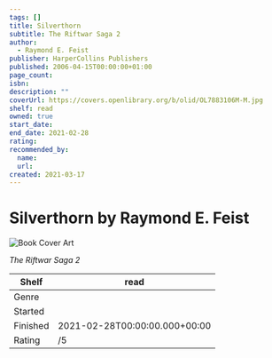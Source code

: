 ```yaml
---
tags: []
title: Silverthorn
subtitle: The Riftwar Saga 2
author:
  - Raymond E. Feist
publisher: HarperCollins Publishers
published: 2006-04-15T00:00:00+01:00
page_count:
isbn:
description: ""
coverUrl: https://covers.openlibrary.org/b/olid/OL7883106M-M.jpg
shelf: read
owned: true
start_date:
end_date: 2021-02-28
rating:
recommended_by:
  name:
  url:
created: 2021-03-17
---
```


# Silverthorn by Raymond E. Feist

![Book Cover Art](https://covers.openlibrary.org/b/olid/OL7883106M-M.jpg)

_The Riftwar Saga 2_

| Shelf | read |
| --- | --- |
| Genre |  |
| Started |  |
| Finished | 2021-02-28T00:00:00.000+00:00 |
| Rating | /5 |

